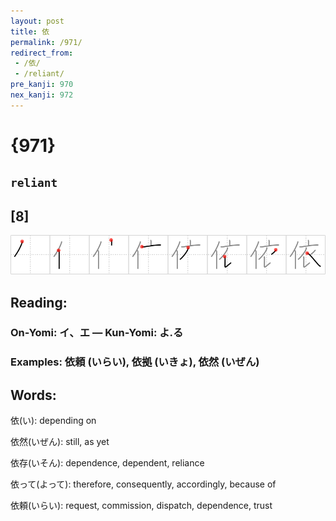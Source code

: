 ```yaml
---
layout: post
title: 依
permalink: /971/
redirect_from:
 - /依/
 - /reliant/
pre_kanji: 970
nex_kanji: 972
---
```


# {971}

## `reliant`

## [8]

<div class="stroke"><img src="../images/E4BE9D.png" /></div>

## Reading:

### On-Yomi: イ、エ &mdash; Kun-Yomi: よ.る

### Examples: 依頼 (いらい), 依拠 (いきょ), 依然 (いぜん)

## Words:

依(い): depending on

依然(いぜん): still, as yet

依存(いそん): dependence, dependent, reliance

依って(よって): therefore, consequently, accordingly, because of

依頼(いらい): request, commission, dispatch, dependence, trust

